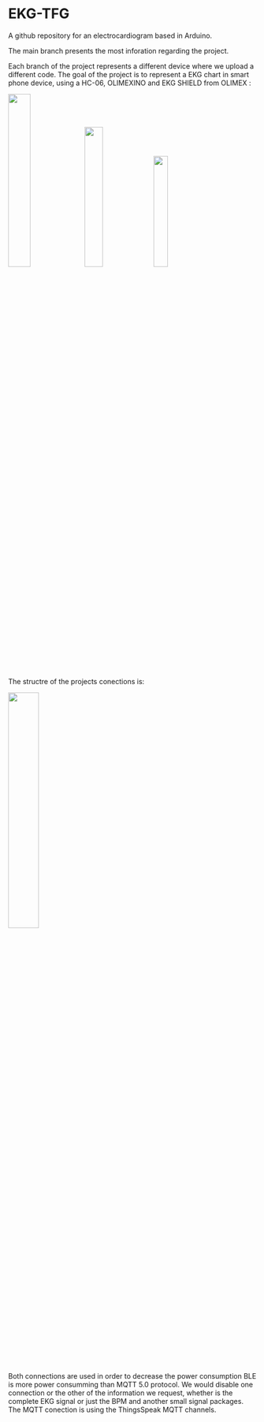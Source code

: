 # EKG-TFG
A github repository for an electrocardiogram based in Arduino.

The main branch presents the most inforation regarding the project.

Each branch of the project represents a different device where we upload a different code.
The goal of the project is to represent a EKG chart in smart phone device, using a HC-06, OLIMEXINO and EKG SHIELD from OLIMEX :

<img src="https://user-images.githubusercontent.com/106173055/221409371-6660340b-2d4c-47f5-ad16-3645e1ec97a0.png" width="30%"></img> <img src="https://user-images.githubusercontent.com/106173055/221409380-3dac1a86-6fff-4129-a5ce-cbe01d0636a1.png" width="27%"></img> <img src="https://user-images.githubusercontent.com/106173055/221409417-152cad90-0679-406b-af4e-85f1801f9fc7.png" width="24%"></img> 


The structre of the projects conections is:

<img src="https://user-images.githubusercontent.com/106173055/221410575-82795b21-d5a7-4704-b455-d0a3cd1009b6.png" width="35%"></img>

Both connections are used in order to decrease the power consumption BLE is more power consumming than MQTT 5.0 protocol. We would disable one connection or the other of the information we request, whether is the complete EKG signal or just the BPM and another small signal packages.
The MQTT conection is using the ThingsSpeak MQTT channels.
